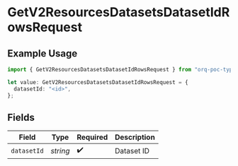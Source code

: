 # GetV2ResourcesDatasetsDatasetIdRowsRequest

## Example Usage

```typescript
import { GetV2ResourcesDatasetsDatasetIdRowsRequest } from "orq-poc-typescript/models/operations";

let value: GetV2ResourcesDatasetsDatasetIdRowsRequest = {
  datasetId: "<id>",
};
```

## Fields

| Field              | Type               | Required           | Description        |
| ------------------ | ------------------ | ------------------ | ------------------ |
| `datasetId`        | *string*           | :heavy_check_mark: | Dataset ID         |